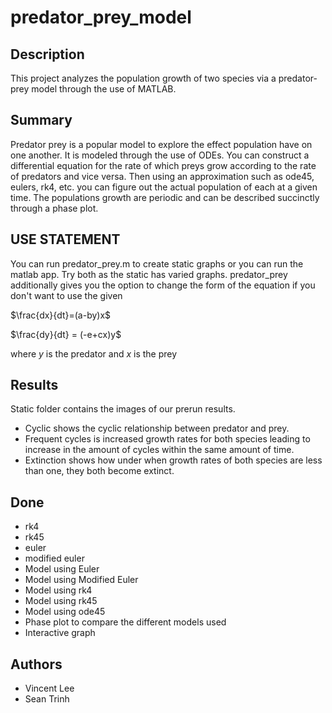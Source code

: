 # predator_prey_model

## Description
This project analyzes the population growth of two species via a predator-prey model through the use of MATLAB.

## Summary 
Predator prey is a popular model to explore the effect population have on one another. It is modeled through the use of ODEs. You can construct a differential equation for the rate of which preys grow according to the rate of predators and vice versa. Then using an approximation such as ode45, eulers, rk4, etc. you can figure out the actual population of each at a given time. The populations growth are periodic and can be described succinctly through a phase plot. 

## USE STATEMENT
You can run predator_prey.m to create static graphs or you can run the matlab app. Try both as the static has varied graphs. predator_prey additionally gives you the option to change the form of the equation if you don't want to use the given 


$\frac{dx}{dt}=(a-by)x$

$\frac{dy}{dt} = (-e+cx)y$

where $y$ is the predator and $x$ is the prey


## Results 
Static folder contains the images of our prerun results. 
- Cyclic shows the cyclic relationship between predator and prey. 
- Frequent cycles is increased growth rates for both species leading to increase in the amount of cycles within the same amount of time. 
- Extinction shows how under when growth rates of both species are less than one, they both become extinct.


## Done 
- rk4
- rk45
- euler
- modified euler
- Model using Euler
- Model using Modified Euler
- Model using rk4
- Model using rk45
- Model using ode45
- Phase plot to compare the different models used
- Interactive graph

## Authors
- Vincent Lee
- Sean Trinh
